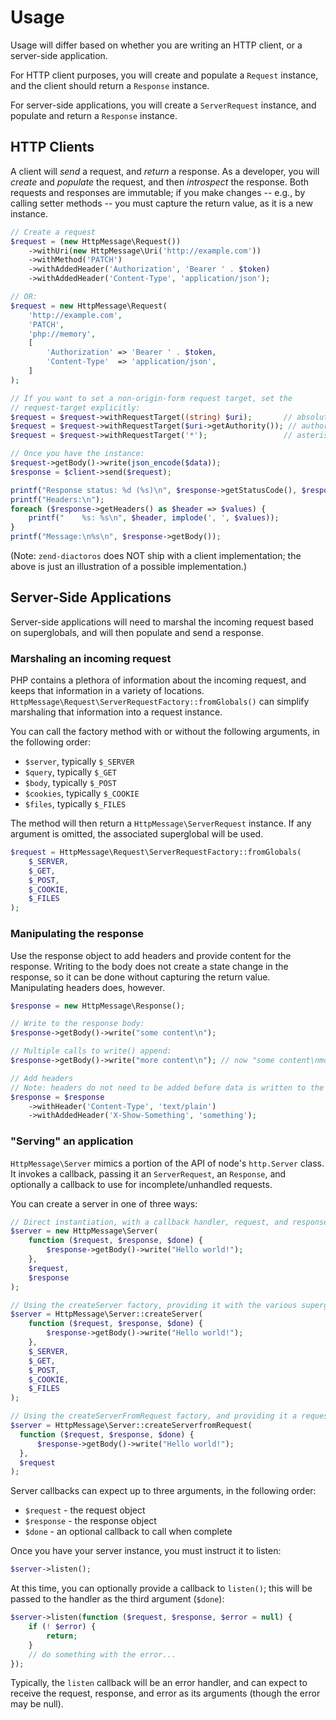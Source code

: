 # Usage

Usage will differ based on whether you are writing an HTTP client, or a server-side application.

For HTTP client purposes, you will create and populate a `Request` instance, and the client should
return a `Response` instance.

For server-side applications, you will create a `ServerRequest` instance, and populate and return a
`Response` instance.

## HTTP Clients

A client will _send_ a request, and _return_ a response. As a developer, you will _create_ and
_populate_ the request, and then _introspect_ the response.  Both requests and responses are
immutable; if you make changes -- e.g., by calling setter methods -- you must capture the return
value, as it is a new instance.

```php
// Create a request
$request = (new HttpMessage\Request())
    ->withUri(new HttpMessage\Uri('http://example.com'))
    ->withMethod('PATCH')
    ->withAddedHeader('Authorization', 'Bearer ' . $token)
    ->withAddedHeader('Content-Type', 'application/json');

// OR:
$request = new HttpMessage\Request(
    'http://example.com',
    'PATCH',
    'php://memory',
    [
        'Authorization' => 'Bearer ' . $token,
        'Content-Type'  => 'application/json',
    ]
);

// If you want to set a non-origin-form request target, set the
// request-target explicitly:
$request = $request->withRequestTarget((string) $uri);       // absolute-form
$request = $request->withRequestTarget($uri->getAuthority()); // authority-form
$request = $request->withRequestTarget('*');                 // asterisk-form

// Once you have the instance:
$request->getBody()->write(json_encode($data));
$response = $client->send($request);

printf("Response status: %d (%s)\n", $response->getStatusCode(), $response->getReasonPhrase());
printf("Headers:\n");
foreach ($response->getHeaders() as $header => $values) {
    printf("    %s: %s\n", $header, implode(', ', $values));
}
printf("Message:\n%s\n", $response->getBody());
```

(Note: `zend-diactoros` does NOT ship with a client implementation; the above is just an
illustration of a possible implementation.)

## Server-Side Applications

Server-side applications will need to marshal the incoming request based on superglobals, and will
then populate and send a response.

### Marshaling an incoming request

PHP contains a plethora of information about the incoming request, and keeps that information in a
variety of locations. `HttpMessage\Request\ServerRequestFactory::fromGlobals()` can simplify marshaling
that information into a request instance.

You can call the factory method with or without the following arguments, in the following order:

- `$server`, typically `$_SERVER`
- `$query`, typically `$_GET`
- `$body`, typically `$_POST`
- `$cookies`, typically `$_COOKIE`
- `$files`, typically `$_FILES`

The method will then return a `HttpMessage\ServerRequest` instance. If any argument is omitted,
the associated superglobal will be used.

```php
$request = HttpMessage\Request\ServerRequestFactory::fromGlobals(
    $_SERVER,
    $_GET,
    $_POST,
    $_COOKIE,
    $_FILES
);
```

### Manipulating the response

Use the response object to add headers and provide content for the response.  Writing to the body
does not create a state change in the response, so it can be done without capturing the return
value. Manipulating headers does, however.

```php
$response = new HttpMessage\Response();

// Write to the response body:
$response->getBody()->write("some content\n");

// Multiple calls to write() append:
$response->getBody()->write("more content\n"); // now "some content\nmore content\n"

// Add headers
// Note: headers do not need to be added before data is written to the body!
$response = $response
    ->withHeader('Content-Type', 'text/plain')
    ->withAddedHeader('X-Show-Something', 'something');
```

### "Serving" an application

`HttpMessage\Server` mimics a portion of the API of node's `http.Server` class. It invokes a
callback, passing it an `ServerRequest`, an `Response`, and optionally a callback to use for
incomplete/unhandled requests.

You can create a server in one of three ways:

```php
// Direct instantiation, with a callback handler, request, and response
$server = new HttpMessage\Server(
    function ($request, $response, $done) {
        $response->getBody()->write("Hello world!");
    },
    $request,
    $response
);

// Using the createServer factory, providing it with the various superglobals:
$server = HttpMessage\Server::createServer(
    function ($request, $response, $done) {
        $response->getBody()->write("Hello world!");
    },
    $_SERVER,
    $_GET,
    $_POST,
    $_COOKIE,
    $_FILES
);

// Using the createServerFromRequest factory, and providing it a request:
$server = HttpMessage\Server::createServerfromRequest(
  function ($request, $response, $done) {
      $response->getBody()->write("Hello world!");
  },
  $request
);
```

Server callbacks can expect up to three arguments, in the following order:

- `$request` - the request object
- `$response` - the response object
- `$done` - an optional callback to call when complete

Once you have your server instance, you must instruct it to listen:

```php
$server->listen();
```

At this time, you can optionally provide a callback to `listen()`; this will be passed to the
handler as the third argument (`$done`):

```php
$server->listen(function ($request, $response, $error = null) {
    if (! $error) {
        return;
    }
    // do something with the error...
});
```

Typically, the `listen` callback will be an error handler, and can expect to receive the request,
response, and error as its arguments (though the error may be null).
